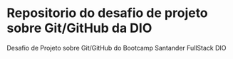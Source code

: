 # Repositorio do desafio de projeto sobre Git/GitHub da DIO
Desafio de Projeto sobre Git/GitHub do Bootcamp Santander FullStack DIO
